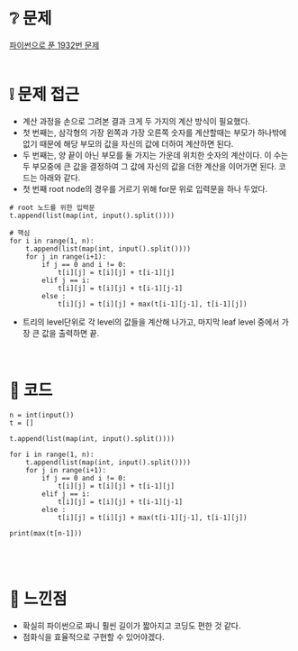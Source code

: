 # ❔ 문제
[파이썬으로 푼 1932번 문제](https://www.acmicpc.net/problem/1932)
<br />
<br />


# ❕ 문제 접근
- 계산 과정을 손으로 그려본 결과 크게 두 가지의 계산 방식이 필요했다.  
- 첫 번째는, 삼각형의 가장 왼쪽과 가장 오른쪽 숫자를 계산할때는 부모가 하나밖에 없기 때문에 해당 부모의 값을 자신의 값에 더하여 계산하면 된다.
- 두 번째는, 양 끝이 아닌 부모를 둘 가지는 가운데 위치한 숫자의 계산이다. 이 수는 두 부모중에 큰 값을 결정하여 그 값에 자신의 값을 더한 계산을 이어가면 된다. 코드는 아래와 같다.
- 첫 번째 root node의 경우를 거르기 위해 for문 위로 입력문을 하나 두었다.
``` 
# root 노드를 위한 입력문
t.append(list(map(int, input().split())))

# 핵심
for i in range(1, n):
    t.append(list(map(int, input().split())))
    for j in range(i+1):
        if j == 0 and i != 0:
            t[i][j] = t[i][j] + t[i-1][j]
        elif j == i:
            t[i][j] = t[i][j] + t[i-1][j-1]
        else :
            t[i][j] = t[i][j] + max(t[i-1][j-1], t[i-1][j])
```
- 트리의 level단위로 각 level의 값들을 계산해 나가고, 마지막 leaf level 중에서 가장 큰 값을 출력하면 끝.

<br />



# 🌱 코드

```
n = int(input())
t = []

t.append(list(map(int, input().split())))

for i in range(1, n):
    t.append(list(map(int, input().split())))
    for j in range(i+1):
        if j == 0 and i != 0:
            t[i][j] = t[i][j] + t[i-1][j]
        elif j == i:
            t[i][j] = t[i][j] + t[i-1][j-1]
        else :
            t[i][j] = t[i][j] + max(t[i-1][j-1], t[i-1][j])

print(max(t[n-1]))
```

<br />
<br />

# 🍌 느낀점
- 확실히 파이썬으로 짜니 훨씬 길이가 짧아지고 코딩도 편한 것 같다.
- 점화식을 효율적으로 구현할 수 있어야겠다. 